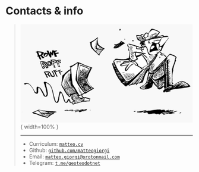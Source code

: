 # Contacts & info

> ![](pics/mail.png){ width=100% }
> 
> ---
> 
> - Curriculum: [`matteo.cv`](https://matteogiorgi.github.io/cv/src/cv.pdf)
> - Github: [`github.com/matteogiorgi`](https://github.com/matteogiorgi)
> - Email: [`matteo.giorgi@protonmail.com`](mailto:matteo.giorgi@protonmail.com)
> - Telegram: [`t.me/geoteodotnet`](https://t.me/geoteodotnet)
